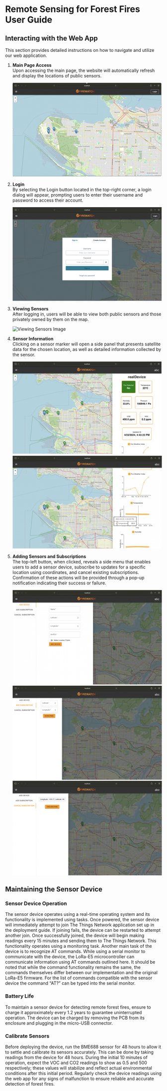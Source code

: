 # Remote Sensing for Forest Fires User Guide

## Interacting with the Web App

This section provides detailed instructions on how to navigate and utilize our web application.

1. **Main Page Access**  
   Upon accessing the main page, the website will automatically refresh and display the locations of public sensors.

    ![Main Page Image](./images/userguide-mainpage.png)

2. **Login**  
   By selecting the Login button located in the top-right corner, a login dialog will appear, prompting users to enter their username and password to access their account.

   ![Login Page Image](./images/userguide-login.png)

3. **Viewing Sensors**  
   After logging in, users will be able to view both public sensors and those privately owned by them on the map.

   ![Viewing Sensors Image](./images/userguide-viewsensor.png)

4. **Sensor Information**  
   Clicking on a sensor marker will open a side panel that presents satellite data for the chosen location, as well as detailed information collected by the sensor.

    ![Sensor Information Image 1](./images/userguide-sensorinfo1.png)
    ![Sensor Information Image 2](./images/userguide-sensorinfo2.png)


5. **Adding Sensors and Subscriptions**  
   The top-left button, when clicked, reveals a side menu that enables users to add a sensor device, subscribe to updates for a specific location using coordinates, and cancel existing subscriptions. Confirmation of these actions will be provided through a pop-up notification indicating their success or failure.

   ![Adding Sensors Image](./images/userguide-addsensor.png)
   ![Subscribe Image](./images/userguide-sub.png)
   ![Cancel Subscribe Image](./images/userguide-cancelsub.png)

## Maintaining the Sensor Device

### Sensor Device Operation

The sensor device operates using a real-time operating system and its functionality is implemented using tasks. Once powered, the sensor device will immediately attempt to join The Things Network application set up in the deployment guide. If joining fails, the device can be restarted to attempt another join. Once successfully joined, the device will begin making readings every 15 minutes and sending them to The Things Network. This functionality operates using a monitoring task. Another main task of the device is to recognize AT commands. While using a serial monitor to communicate with the device, the LoRa-E5 microcontroller can communicate information using AT commands outlined here. It should be noted that while the command functionality remains the same, the commands themselves differ between our implementation and the original LoRa-E5 firmware. For the list of commands compatible with the sensor device the command “AT?” can be typed into the serial monitor.

### Battery Life

To maintain a sensor device for detecting remote forest fires, ensure to charge it approximately every 1.2 years to guarantee uninterrupted operation. The device can be charged by removing the PCB from its enclosure and plugging in the micro-USB connector.

### Calibrate Sensors

Before deploying the device, run the BME688 sensor for 48 hours to allow it to settle and calibrate its sensors accurately. This can be done by taking readings from the device for 48 hours. During the initial 10 minutes of operation, expect the VOC and CO2 readings to show as 0.5 and 500 respectively; these values will stabilize and reflect actual environmental conditions after this initial period. Regularly check the device readings using the web app for any signs of malfunction to ensure reliable and accurate detection of forest fires.
